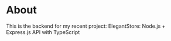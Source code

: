 # About

This is the backend for my recent project: ElegantStore: Node.js + Express.js API with TypeScript